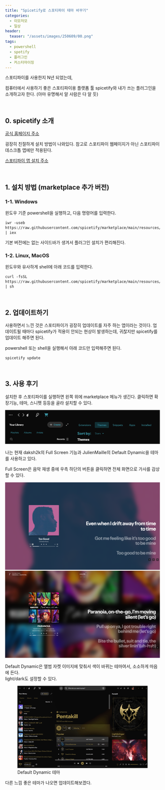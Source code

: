 ```yaml
---
title: "Spicetify로 스포티파이 테마 바꾸기"
categories:
  - 이모저모
  - 일상
header:
  teaser: "/assets/images/250609/00.png"
tags:
  - powershell
  - spotify
  - 플러그인
  - 커스터마이징
---
```


스포티파이를 사용한지 N년 되었는데, 

컴퓨터에서 사용하기 좋은 스포티파이용 플랫폼 툴 spicetify와 내가 쓰는 플러그인을 소개하고자 한다. (아마 유명해서 알 사람은 다 알 듯)

&nbsp;
&nbsp;
&nbsp;

## 0. spicetify 소개

[공식 홈페이지 주소][spicetify]

굉장히 친절하게 설치 방법이 나와있다. 참고로 스포티파이 웹페이지가 아닌 스포티파이 데스크톱 앱에만 적용된다. 

[스포티파이 앱 설치 주소][spotify]  


&nbsp;
&nbsp;
&nbsp;

## 1. 설치 방법 (marketplace 추가 버전)

### 1-1. Windows

윈도우 기준 powershell을 실행하고, 다음 명령어를 입력한다.

```
iwr -useb https://raw.githubusercontent.com/spicetify/marketplace/main/resources/install.ps1 | iex
```

기본 버전에는 없는 사이드바가 생겨서 플러그인 설치가 편리해진다.

### 1-2. Linux, MacOS

윈도우와 유사하게 shell에 아래 코드를 입력한다. 

```
curl -fsSL https://raw.githubusercontent.com/spicetify/marketplace/main/resources/install.sh | sh
```

&nbsp;
&nbsp;
&nbsp;

## 2. 업데이트하기

사용하면서 느낀 것은 스포티파이가 굉장히 업데이트를 자주 하는 앱이라는 것이다. 업데이트될 때마다 spicetify가 적용이 안되는 현상이 발생하는데, 귀찮지만 spicetify를 업데이트 해주면 된다.

powershell 또는 shell을 실행해서 아래 코드만 입력해주면 된다.

```
spicetify update
```

&nbsp;
&nbsp;
&nbsp;

## 3. 사용 후기

설치한 후 스포티파이를 실행하면 왼쪽 위에 marketplace 메뉴가 생긴다.
클릭하면 확장기능, 테마, 스니펫 등등을 골라 설치할 수 있다.  

<img src="/assets/images/250609/001.png" alt="spicetify 메뉴 모습" />

나는 현재 daksh2k의 Full Screen 기능과 JulienMaille의 Default Dynamic을 테마를 사용하고 있다.

Full Screen은 음악 재생 중에 우측 하단의 버튼을 클릭하면 전체 화면으로 가사를 감상할 수 있다.

<img src="/assets/images/250609/03.png" alt="full screen 실행 화면 1" />

<img src="/assets/images/250609/04.png" alt="full screen 실행 화면 2" />

Default Dynamic은 앨범 자켓 이미지에 맞춰서 색이 바뀌는 테마여서, 소소하게 마음에 든다.   
light/dark도 설정할 수 있다.

<figure>
    <img src="/assets/images/250609/02.gif" alt="default dynamic theme" width="700" />
    <figcaption>Default Dynamic 테마</figcaption>
</figure>

다른 느낌 좋은 테마가 나오면 업데이트해보겠다.

[spicetify]: https://spicetify.app/docs/getting-started
[spotify]: https://open.spotify.com/download